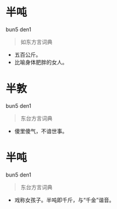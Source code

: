 # 半吨
bun5 den1
> 如东方言词典
- 五百公斤。
- 比喻身体肥胖的女人。

# 半敦
bun5 den1
> 东台方言词典
- 傻里傻气，不谙世事。

# 半吨
bun5 den1
> 东台方言词典
- 戏称女孩子。半吨即千斤，与“千金”谐音。
